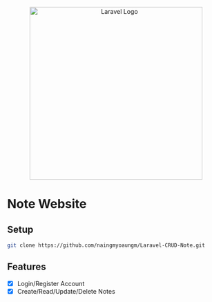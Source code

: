 <p align="center"><a href="https://laravel.com" target="_blank"><img src="https://raw.githubusercontent.com/laravel/art/master/logo-lockup/5%20SVG/2%20CMYK/1%20Full%20Color/laravel-logolockup-cmyk-red.svg" width="400" alt="Laravel Logo"></a></p>

# Note Website



## Setup


```bash
git clone https://github.com/naingmyoaungm/Laravel-CRUD-Note.git
```

## Features
- [x] Login/Register Account
- [x] Create/Read/Update/Delete Notes
